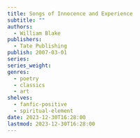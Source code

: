 ```yaml
---
title: Songs of Innocence and Experience
subtitle: ""
authors:
  - William Blake
publishers:
  - Tate Publishing
publish: 2007-03-01
series: 
series_weight: 
genres:
  - poetry
  - classics
  - art
shelves:
  - fanfic-positive
  - spiritual-element
date: 2023-12-30T16:28:00
lastmod: 2023-12-30T16:28:00
---
```

